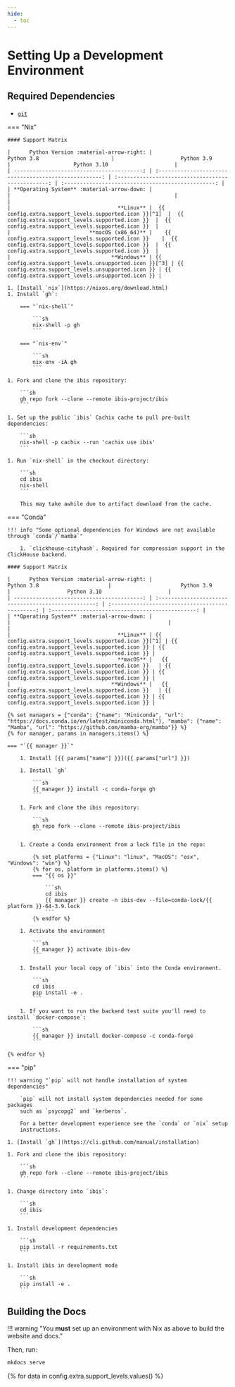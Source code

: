 ```yaml
---
hide:
  - toc
---
```


# Setting Up a Development Environment

## Required Dependencies

- [`git`](https://git-scm.com/)

=== "Nix"

    #### Support Matrix

    |      Python Version :material-arrow-right: |                       Python 3.8                       |                     Python 3.9                     |                    Python 3.10                     |
    | -----------------------------------------: | :----------------------------------------------------: | :------------------------------------------------: | :------------------------------------------------: |
    | **Operating System** :material-arrow-down: |                                                        |                                                    |                                                    |
    |                                  **Linux** |  {{ config.extra.support_levels.supported.icon }}[^1]  |  {{ config.extra.support_levels.supported.icon }}  |  {{ config.extra.support_levels.supported.icon }}  |
    |                         **macOS (x86_64)** |    {{ config.extra.support_levels.supported.icon }}    |  {{ config.extra.support_levels.supported.icon }}  |  {{ config.extra.support_levels.supported.icon }}  |
    |                                **Windows** | {{ config.extra.support_levels.unsupported.icon }}[^3] | {{ config.extra.support_levels.unsupported.icon }} | {{ config.extra.support_levels.unsupported.icon }} |

    1. [Install `nix`](https://nixos.org/download.html)
    1. Install `gh`:

        === "`nix-shell`"

            ```sh
            nix-shell -p gh
            ```

        === "`nix-env`"

            ```sh
            nix-env -iA gh
            ```

    1. Fork and clone the ibis repository:

        ```sh
        gh repo fork --clone --remote ibis-project/ibis
        ```

    1. Set up the public `ibis` Cachix cache to pull pre-built dependencies:

        ```sh
        nix-shell -p cachix --run 'cachix use ibis'
        ```

    1. Run `nix-shell` in the checkout directory:

        ```sh
        cd ibis
        nix-shell
        ```

        This may take awhile due to artifact download from the cache.

=== "Conda"

    !!! info "Some optional dependencies for Windows are not available through `conda`/`mamba`"

        1. `clickhouse-cityhash`. Required for compression support in the ClickHouse backend.

    #### Support Matrix

    |      Python Version :material-arrow-right: |                      Python 3.8                      |                      Python 3.9                  |                  Python 3.10                     |
    | -----------------------------------------: | :--------------------------------------------------: | :----------------------------------------------: | :----------------------------------------------: |
    | **Operating System** :material-arrow-down: |                                                      |                                                  |                                                  |
    |                                  **Linux** | {{ config.extra.support_levels.supported.icon }}[^1] | {{ config.extra.support_levels.supported.icon }} | {{ config.extra.support_levels.supported.icon }} |
    |                                  **macOS** |   {{ config.extra.support_levels.supported.icon }}   | {{ config.extra.support_levels.supported.icon }} | {{ config.extra.support_levels.supported.icon }} |
    |                                **Windows** |   {{ config.extra.support_levels.supported.icon }}   | {{ config.extra.support_levels.supported.icon }} | {{ config.extra.support_levels.supported.icon }} |

    {% set managers = {"conda": {"name": "Miniconda", "url": "https://docs.conda.io/en/latest/miniconda.html"}, "mamba": {"name": "Mamba", "url": "https://github.com/mamba-org/mamba"}} %}
    {% for manager, params in managers.items() %}

    === "`{{ manager }}`"

        1. Install [{{ params["name"] }}]({{ params["url"] }})

        1. Install `gh`

            ```sh
            {{ manager }} install -c conda-forge gh
            ```

        1. Fork and clone the ibis repository:

            ```sh
            gh repo fork --clone --remote ibis-project/ibis
            ```

        1. Create a Conda environment from a lock file in the repo:

            {% set platforms = {"Linux": "linux", "MacOS": "osx", "Windows": "win"} %}
            {% for os, platform in platforms.items() %}
            === "{{ os }}"

                ```sh
                cd ibis
                {{ manager }} create -n ibis-dev --file=conda-lock/{{ platform }}-64-3.9.lock
                ```
            {% endfor %}

        1. Activate the environment

            ```sh
            {{ manager }} activate ibis-dev
            ```

        1. Install your local copy of `ibis` into the Conda environment.

            ```sh
            cd ibis
            pip install -e .
            ```

        1. If you want to run the backend test suite you'll need to install `docker-compose`:

            ```sh
            {{ manager }} install docker-compose -c conda-forge
            ```

    {% endfor %}

=== "pip"

    !!! warning "`pip` will not handle installation of system dependencies"

        `pip` will not install system dependencies needed for some packages
        such as `psycopg2` and `kerberos`.

        For a better development experience see the `conda` or `nix` setup
        instructions.

    1. [Install `gh`](https://cli.github.com/manual/installation)

    1. Fork and clone the ibis repository:

        ```sh
        gh repo fork --clone --remote ibis-project/ibis
        ```

    1. Change directory into `ibis`:

        ```sh
        cd ibis
        ```

    1. Install development dependencies

        ```sh
        pip install -r requirements.txt
        ```

    1. Install ibis in development mode

        ```sh
        pip install -e .
        ```

## Building the Docs

!!! warning "You **must** set up an environment with Nix as above to build the website and docs."

Then, run:

```sh
mkdocs serve
```

{% for data in config.extra.support_levels.values() %}
[^{{ loop.index }}]: {{ data.description }}
{% endfor %}
